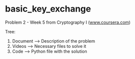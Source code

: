 basic_key_exchange
==================

Problem 2 - Week 5 from Cryptography I (www.coursera.com)

Tree:

<ol>
<li>Document --> Description of the problem</li>
<li>Videos --> Necessary files to solve it</li>
<li>Code --> Python file with the solution</li>
</ol>
